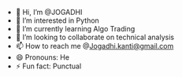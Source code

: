 - 👋 Hi, I’m @JOGADHI
- 👀 I’m interested in Python
- 🌱 I’m currently learning Algo Trading
- 💞️ I’m looking to collaborate on technical analysis
- 📫 How to reach me @Jogadhi.kanti@gmail.com
- 😄 Pronouns: He
- ⚡ Fun fact: Punctual

<!---
JOGADHI2024/JOGADHI2024 is a ✨ special ✨ repository because its `README.md` (this file) appears on your GitHub profile.
You can click the Preview link to take a look at your changes.
--->
